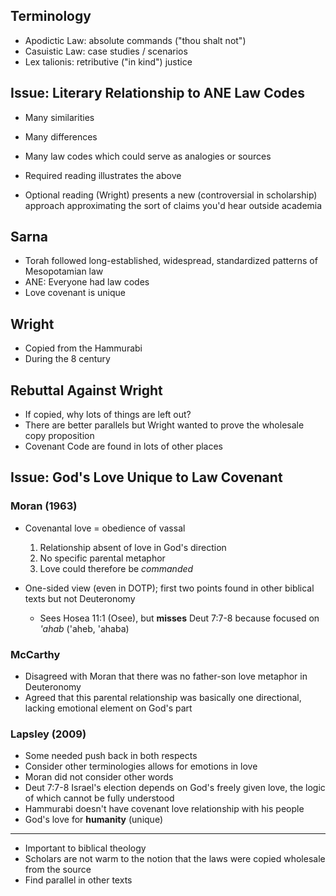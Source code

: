 ---
---

## Terminology

- Apodictic Law: absolute commands ("thou shalt not")
- Casuistic Law: case studies / scenarios
- Lex talionis: retributive ("in kind") justice

## Issue: Literary Relationship to ANE Law Codes

- Many similarities
- Many differences
- Many law codes which could serve as analogies or sources

- Required reading illustrates the above
- Optional reading (Wright) presents a new (controversial in scholarship) approach approximating the sort of claims you'd hear outside academia

## Sarna

- Torah followed long-established, widespread, standardized patterns of Mesopotamian law
- ANE: Everyone had law codes
- Love covenant is unique

## Wright

- Copied from the Hammurabi
- During the 8 century

## Rebuttal Against Wright

- If copied, why lots of things are left out?
- There are better parallels but Wright wanted to prove the wholesale copy proposition
- Covenant Code are found in lots of other places

## Issue: God's Love Unique to Law Covenant

### Moran (1963)

- Covenantal love = obedience of vassal

  1. Relationship absent of love in God's direction
  2. No specific parental metaphor
  3. Love could therefore be _commanded_

- One-sided view (even in DOTP); first two points found in other biblical texts but not Deuteronomy
  - Sees Hosea 11:1 (Osee), but **misses** Deut 7:7-8 because focused on _'ahab_ ('aheb, 'ahaba)

### McCarthy

- Disagreed with Moran that there was no father-son love metaphor in Deuteronomy
- Agreed that this parental relationship was basically one directional, lacking emotional element on God's part

### Lapsley (2009)

- Some needed push back in both respects
- Consider other terminologies allows for emotions in love
- Moran did not consider other words
- Deut 7:7-8 Israel's election depends on God's freely given love, the logic of which cannot be fully understood
- Hammurabi doesn't have covenant love relationship with his people
- God's love for **humanity** (unique)

<hr class='section' />

- Important to biblical theology
- Scholars are not warm to the notion that the laws were copied wholesale from the source
- Find parallel in other texts
